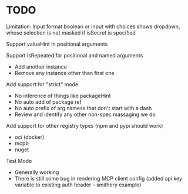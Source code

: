 # TODO

Limitation: Input format boolean or input with choices shows dropdown, whose selection is not masked if isSecret is specified

Support valueHint in positional arguments

Support isRepeated for positional and named arguments
- Add another instance
- Remove any instance other than first one

Add support for "strict" mode
- No inference of things like packageHint
- No auto add of package ref
- No auto prefix of arg namess that don't start with a dash
- Review and identify any other non-spec massaging we do

Add support for other registry types (npm and pypi should work)
- oci (docker)
- mcpb
- nuget

Test Mode
- Generally working
- There is still some bug in rendering MCP client config (added api key variable to existing auth header - smithery example)